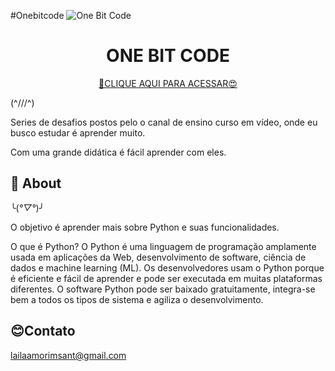 #Onebitcode
![One Bit Code](https://scontent.fbsb3-1.fna.fbcdn.net/v/t1.6435-9/193246130_1457676957898006_1689293267663486377_n.png?_nc_cat=102&ccb=1-7&_nc_sid=300f58&_nc_eui2=AeE5JRp_xp9e1-cFOnkl85lfhflpt6GV9RWF-Wm3oZX1FUk1oQIkeu0PMUbEtLL1_lR4dAtA7Ke2rS-_mQZRBzhT&_nc_ohc=t4p4yd0blckAX_zYa4u&_nc_ht=scontent.fbsb3-1.fna&oh=00_AfCdkRRSwixeJanG86mygUEKTvdMPjGgLs2MpNOKZoo_2w&oe=65E127BC)

<h1 align="center">ONE BIT CODE</h1>

<div align="center">

[🔗CLIQUE AQUI PARA ACESSAR😍](https://www.onebitcode.com/)

</div>
(^///^)

<p>Series de desafios postos pelo o canal de ensino curso em vídeo, onde eu busco estudar é aprender muito.</p>

<p>Com uma grande didática é fácil aprender com eles.</p>

## 📖 About 
╰(*°▽°*)╯

<p> O objetivo é aprender mais sobre Python e suas funcionalidades.

O que é Python?
O Python é uma linguagem de programação amplamente usada em aplicações da Web, 
desenvolvimento de software, ciência de dados e machine learning (ML). Os desenvolvedores usam o 
Python porque é eficiente e fácil de aprender e pode ser executada em muitas plataformas diferentes. 
O software Python pode ser baixado gratuitamente, integra-se bem a todos os tipos de sistema e agiliza o desenvolvimento.
     
</p>

</p>
<p>
     

## 😊Contato
lailaamorimsant@gmail.com
